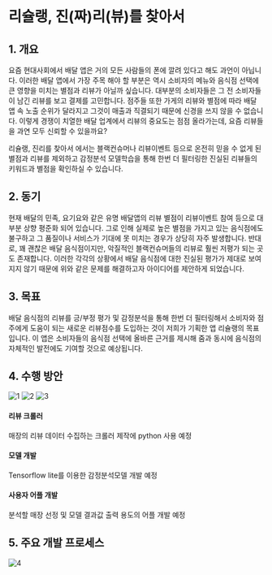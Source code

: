 # 리슐랭, 진(짜)리(뷰)를 찾아서

## 1. 개요
요즘 현대사회에서 배달 앱은 거의 모든 사람들의 폰에 깔려 있다고 해도 과언이 아닙니다. 이러한 배달 앱에서 가장 주목 해야 할 부분은 역시 소비자의 메뉴와 음식점 선택에 큰 영향을 미치는 별점과 리뷰가 아닐까 싶습니다. 대부분의 소비자들은 그 전 소비자들이 남긴 리뷰를 보고 결제를 고민합니다. 점주들 또한 가게의 리뷰와 별점에 따라 배달 앱 속 노출 순위가 달라지고 그것이 매출과 직결되기 때문에 신경을 쓰지 않을 수 없습니다. 이렇게 경쟁이 치열한 배달 업계에서 리뷰의 중요도는 점점 올라가는데, 요즘 리뷰들을 과연 모두 신뢰할 수 있을까요? 

리슐랭, 진리를 찾아서 에서는 블랙컨슈머나 리뷰이벤트 등으로 온전히 믿을 수 없게 된 별점과 리뷰를 제외하고 감정분석 모델학습을 통해 한번 더 필터링한 진실된 리뷰들의 키워드과 별점을 확인하실 수 있습니다.


## 2. 동기
현재 배달의 민족, 요기요와 같은 유명 배달앱의 리뷰 별점이 리뷰이벤트 참여 등으로 대부분 상향 평준화 되어 있습니다. 그로 인해 실제로 높은 별점을 가지고 있는 음식점에도 불구하고 그 품질이나 서비스가 기대에 못 미치는 경우가 상당히 자주 발생합니다. 반대로, 꽤 괜찮은 배달 음식점이지만, 악질적인 블랙컨슈머들의 리뷰로 훨씬 저평가 되는 곳도 존재합니다. 이러한 각각의 상황에서 배달 음식점에 대한 진실된 평가가 제대로 보여지지 않기 때문에 위와 같은 문제를 해결하고자 아이디어를 제안하게 되었습니다.

## 3. 목표
배달 음식점의 리뷰를 긍/부정 평가 및 감정분석을 통해 한번 더 필터링해서 소비자와 점주에게 도움이 되는 새로운 리뷰점수를 도입하는 것이 저희가 기획한 앱 리슐랭의 목표입니다. 이 앱은 소비자들의 음식점 선택에 올바른 근거를 제시해 줌과 동시에 음식점의 자체적인 발전에도 기여할 것으로 예상됩니다. 

## 4. 수행 방안

![1](https://user-images.githubusercontent.com/29854638/159894496-6295273d-c0e6-4db4-b78d-cecaf1ccc06e.jpg)
![2](https://user-images.githubusercontent.com/29854638/159894500-1e2f6640-637c-4679-961c-593317fcda4a.jpg)
![3](https://user-images.githubusercontent.com/29854638/159894504-ad392547-8829-47ae-b462-92f2a72c6d70.jpg)
#### 리뷰 크롤러 
매장의 리뷰 데이터 수집하는 크롤러 제작에 python 사용 예정

#### 모델 개발
Tensorflow lite를 이용한 감정분석모델 개발 예정

#### 사용자 어플 개발
분석할 매장 선정 및 모델 결과값 출력 용도의 어플 개발 예정


## 5. 주요 개발 프로세스
![4](https://user-images.githubusercontent.com/29854638/159895179-63e62196-434f-4f41-8f65-ebe88b862b30.jpg)




